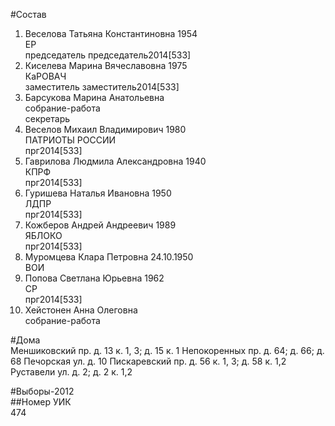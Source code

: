 #Состав  
1. Веселова Татьяна Константиновна 1954  
    ЕР  
    председатель председатель2014[533]  
2. Киселева Марина Вячеславовна 1975  
    КаРОВАЧ  
    заместитель заместитель2014[533]  
3. Барсукова Марина Анатольевна  
    собрание-работа  
    секретарь  
4. Веселов Михаил Владимирович 1980  
    ПАТРИОТЫ РОССИИ  
    прг2014[533]  
5. Гаврилова Людмила Александровна 1940  
    КПРФ  
    прг2014[533]  
6. Гуришева Наталья Ивановна 1950  
    ЛДПР  
    прг2014[533]  
7. Кожберов Андрей Андреевич 1989  
    ЯБЛОКО  
    прг2014[533]  
8. Муромцева Клара Петровна 24.10.1950  
    ВОИ  
9. Попова Светлана Юрьевна 1962  
    СР  
    прг2014[533]  
10. Хейстонен Анна Олеговна  
    собрание-работа  
  
#Дома  
Меншиковский пр. д. 13 к. 1, 3; д. 15 к. 1 Непокоренных пр. д. 64; д. 66; д. 68 Печорская ул. д. 10 Пискаревский пр. д. 56 к. 1, 3; д. 58 к. 1,2 Руставели ул. д. 2; д. 2 к. 1,2  
  
#Выборы-2012  
##Номер УИК  
474  
